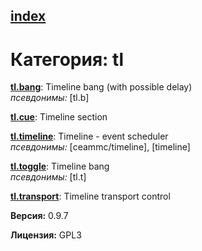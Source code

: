 [index](index.html) 
---

# Категория: tl




[**tl.bang**](tl.bang.html): Timeline bang (with possible delay) <br>
_псевдонимы:_ \[tl.b\]


[**tl.cue**](tl.cue.html): Timeline section 

[**tl.timeline**](tl.timeline.html): Timeline - event scheduler <br>
_псевдонимы:_ \[ceammc/timeline\], \[timeline\]


[**tl.toggle**](tl.toggle.html): Timeline bang <br>
_псевдонимы:_ \[tl.t\]


[**tl.transport**](tl.transport.html): Timeline transport control 


**Версия:** 0.9.7

**Лицензия:** GPL3
